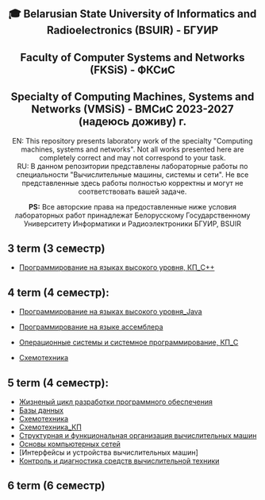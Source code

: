 <div align="center">

## 🎓 Belarusian State University of Informatics and Radioelectronics (BSUIR) - БГУИР

## Faculty of Computer Systems and Networks (FKSiS) - ФКСиС  
## Specialty of Computing Machines, Systems and Networks (VMSiS) - ВМСиС 2023-2027 (надеюсь доживу) г.

EN: This repository presents laboratory work of the specialty "Computing machines, systems and networks". Not all works presented here are completely correct and may not correspond to your task.  
RU: В данном репозитории представлены лабораторные работы по специальности "Вычислительные машины, системы и сети". Не все представленные здесь работы полностью корректны и могут не соответствовать вашей задаче.  

**PS:** Все авторские права на предоставленные ниже условия лабораторных работ принадлежат Белорусскому Государственному Университету Информатики и Радиоэлектроники БГУИР, BSUIR  
</div>

## 3 term (3 семестр)
- [Программирование на языках высокого уровня, КП_C++](https://github.com/Atymelancholy/BSUIR-labs/tree/main/3%20term/%D0%9F%D0%9D%D0%90%D0%AF%D0%92%D0%A3)

## 4 term (4 семестр):
- [Программирование на языках высокого уровня_Java](https://github.com/Atymelancholy/BSUIR-labs/tree/main/4%20term/%D0%9F%D0%9D%D0%90%D0%AF%D0%92%D0%A3)
 
- [Программирование на языке ассемблера](https://github.com/Atymelancholy/BSUIR-labs/tree/main/4%20term/%D0%9F%D0%9D%D0%AF%D0%90)

- [Операционные системы и системное программирование, КП_C](https://github.com/Atymelancholy/BSUIR-labs/tree/main/4%20term/%D0%9E%D0%A1%D0%98%D0%A1%D0%9F%20%D0%9A%D0%9F) 

- [Схемотехника](https://github.com/Atymelancholy/BSUIR-labs/tree/main/4%20term/%D0%A1%D1%85%D0%B5%D0%BC%D0%A2)  

## 5 term (4 семестр):

- [Жизненый цикл разработки программного обеспечения](https://github.com/Atymelancholy/BSUIR-labs/tree/main/5%20term/%D0%96%D0%A6%D0%A0%D0%9F%D0%9E)
- [Базы данных](https://github.com/Atymelancholy/BSUIR-labs/tree/main/5%20term/%D0%91%D0%94)
- [Схемотехника](https://github.com/Atymelancholy/BSUIR-labs/tree/main/5%20term/%D0%A1%D1%85%D0%B5%D0%BC%D0%A2)
- [Схемотехника_КП](https://github.com/Atymelancholy/BSUIR-labs/tree/main/5%20term/%D0%A1%D1%85%D0%B5%D0%BC%D0%A2%20%D0%9A%D0%9F)
- [Структурная и функциональная организация вычислительных машин](https://github.com/Atymelancholy/BSUIR-labs/tree/main/5%20term/%D0%A1%D0%B8%D0%A4%D0%9E%D0%92%D0%9C)
- [Основы компьютерных сетей](https://github.com/Atymelancholy/BSUIR-labs/tree/main/5%20term/%D0%9E%D0%9A%D0%A1)
- [Интерфейсы и устройства вычислительных машин]
- [Контроль и диагностика средств вычислительной техники](https://github.com/Atymelancholy/BSUIR-labs/tree/main/5%20term/%D0%9A%D0%B8%D0%94%D0%A1%D0%92%D0%A2)

## 6 term (6 семестр)  
